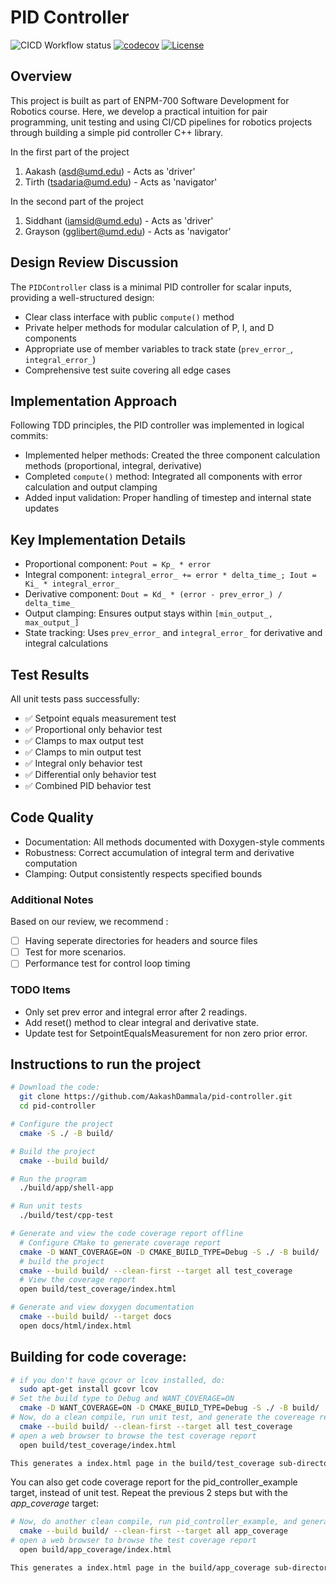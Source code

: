 # PID Controller

![CICD Workflow status](https://github.com/AakashDammala/pid-controller/actions/workflows/run-unit-test-and-upload-codecov.yml/badge.svg) [![codecov](https://codecov.io/gh/AakashDammala/pid-controller/branch/main/graph/badge.svg)](https://codecov.io/gh/AakashDammala/pid-controller) [![License](https://img.shields.io/badge/license-MIT-blue.svg)](LICENSE)


## Overview

This project is built as part of ENPM-700 Software Development for Robotics course. 
Here, we develop a practical intuition for pair programming, unit testing and using CI/CD pipelines for robotics projects through building a simple pid controller C++ library.

In the first part of the project
1. Aakash (asd@umd.edu) - Acts as 'driver'
2. Tirth (tsadaria@umd.edu) - Acts as 'navigator'

In the second part of the project
1. Siddhant (iamsid@umd.edu) - Acts as 'driver'
2. Grayson (gglibert@umd.edu) - Acts as 'navigator'


## Design Review Discussion

The `PIDController` class is a minimal PID controller for scalar inputs, providing a well-structured design:

* Clear class interface with public `compute()` method
* Private helper methods for modular calculation of P, I, and D components
* Appropriate use of member variables to track state (`prev_error_`, `integral_error_`)
* Comprehensive test suite covering all edge cases

## Implementation Approach

Following TDD principles, the PID controller was implemented in logical commits:

* Implemented helper methods: Created the three component calculation methods (proportional, integral, derivative)
* Completed `compute()` method: Integrated all components with error calculation and output clamping
* Added input validation: Proper handling of timestep and internal state updates

## Key Implementation Details

* Proportional component: `Pout = Kp_ * error`
* Integral component: `integral_error_ += error * delta_time_; Iout = Ki_ * integral_error_`
* Derivative component: `Dout = Kd_ * (error - prev_error_) / delta_time_`
* Output clamping: Ensures output stays within `[min_output_, max_output_]`
* State tracking: Uses `prev_error_` and `integral_error_` for derivative and integral calculations

## Test Results

All unit tests pass successfully:

* ✅ Setpoint equals measurement test
* ✅ Proportional only behavior test
* ✅ Clamps to max output test
* ✅ Clamps to min output test
* ✅ Integral only behavior test
* ✅ Differential only behavior test
* ✅ Combined PID behavior test

## Code Quality

* Documentation: All methods documented with Doxygen-style comments
* Robustness: Correct accumulation of integral term and derivative computation
* Clamping: Output consistently respects specified bounds

### Additional Notes
Based on our review, we recommend :
- [ ] Having seperate directories for headers and source files
- [ ] Test for more scenarios.
- [ ] Performance test for control loop timing

### TODO Items
- Only set prev error and integral error after 2 readings.
- Add reset() method to clear integral and derivative state.
- Update test for SetpointEqualsMeasurement for non zero prior error. 


## Instructions to run the project

```bash
# Download the code:
  git clone https://github.com/AakashDammala/pid-controller.git
  cd pid-controller

# Configure the project
  cmake -S ./ -B build/

# Build the project
  cmake --build build/

# Run the program
  ./build/app/shell-app

# Run unit tests
  ./build/test/cpp-test

# Generate and view the code coverage report offline
  # Configure CMake to generate coverage report 
  cmake -D WANT_COVERAGE=ON -D CMAKE_BUILD_TYPE=Debug -S ./ -B build/
  # build the project
  cmake --build build/ --clean-first --target all test_coverage
  # View the coverage report
  open build/test_coverage/index.html

# Generate and view doxygen documentation
  cmake --build build/ --target docs
  open docs/html/index.html

```

## Building for code coverage:

```bash
# if you don't have gcovr or lcov installed, do:
  sudo apt-get install gcovr lcov
# Set the build type to Debug and WANT_COVERAGE=ON
  cmake -D WANT_COVERAGE=ON -D CMAKE_BUILD_TYPE=Debug -S ./ -B build/
# Now, do a clean compile, run unit test, and generate the covereage report
  cmake --build build/ --clean-first --target all test_coverage
# open a web browser to browse the test coverage report
  open build/test_coverage/index.html

This generates a index.html page in the build/test_coverage sub-directory that can be viewed locally in a web browser.
```

You can also get code coverage report for the pid_controller_example target, instead of unit test. Repeat the previous 2 steps but with the *app_coverage* target:

``` bash
# Now, do another clean compile, run pid_controller_example, and generate its covereage report
  cmake --build build/ --clean-first --target all app_coverage
# open a web browser to browse the test coverage report
  open build/app_coverage/index.html

This generates a index.html page in the build/app_coverage sub-directory that can be viewed locally in a web browser.
```
